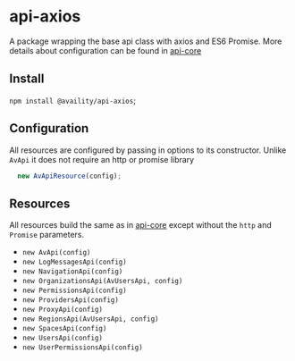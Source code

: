 #  api-axios

A package wrapping the base api class with axios and ES6 Promise. More details about configuration can be found in [api-core](../api-core/)

## Install

`npm install @availity/api-axios`;

## Configuration

All resources are configured by passing in options to its constructor. Unlike `AvApi` it does not require an http or promise library

```javascript
  new AvApiResource(config);
```

## Resources

All resources build the same as in [api-core](../api-core) except without the `http` and `Promise` parameters.

* `new AvApi(config)`
* `new LogMessagesApi(config)`
* `new NavigationApi(config)`
* `new OrganizationsApi(AvUsersApi, config)`
* `new PermissionsApi(config)`
* `new ProvidersApi(config)`
* `new ProxyApi(config)`
* `new RegionsApi(AvUsersApi, config)`
* `new SpacesApi(config)`
* `new UsersApi(config)`
* `new UserPermissionsApi(config)`
